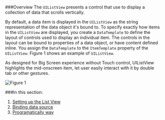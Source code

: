 ###Overview
The `UIListView` presents a control that use to display a collection of data that scrolls vertically.

By default, a data item is displayed in the `UIListView` as the string representation of the data object it's bound to. To specify exactly how items in the `UIListView` are displayed, you create a `DataTemplate` to define the layout of controls used to display an individual item. The controls in the layout can be bound to properties of a data object, or have content defined inline. You assign the `DataTemplate` to the `ItemTemplate` property of the `UIListView`. Figure 1 shows an example of `UIListView`.

As designed for Big Screen experience without Touch control, UIListView highlights the mid-onscreen item, let user easily interact with it by double tab or other gestures.

![Figure 1](http://developer.inair.tv/upload_file/attachment/0716041827.png "Figure 1")

###In this section:
1. [Setting up the List View](http://developer.inair.tv/knowledgebase/index.php?InAiR-Documentation/A.%20Getting%20Started/2.%20Using%20Collection%20View/2.%20Using%20the%20List%20View/1.%20Setting%20up%20the%20List%20View)
2. [Binding data source](http://developer.inair.tv/knowledgebase/index.php?InAiR-Documentation/A.%20Getting%20Started/2.%20Using%20Collection%20View/2.%20Using%20the%20List%20View/2.%20Binding%20data%20source)
3. [Programatically way](http://developer.inair.tv/knowledgebase/index.php?InAiR-Documentation/A.%20Getting%20Started/2.%20Using%20Collection%20View/2.%20Using%20the%20List%20View/3.%20Programatically%20way)
